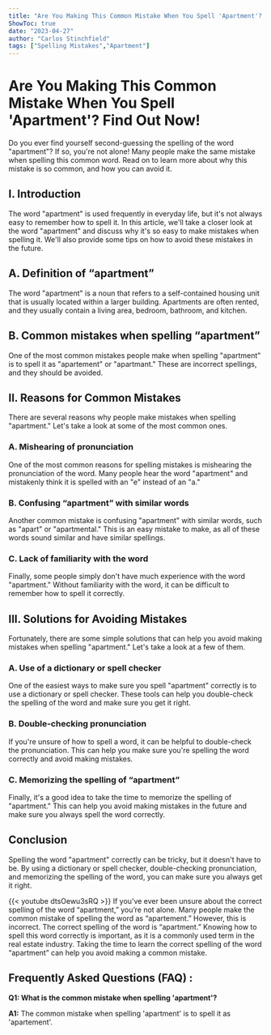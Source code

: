 ```yaml
---
title: "Are You Making This Common Mistake When You Spell 'Apartment'? Find Out Now!"
ShowToc: true 
date: "2023-04-27"
author: "Carlos Stinchfield" 
tags: ["Spelling Mistakes","Apartment"]
---
```

# Are You Making This Common Mistake When You Spell 'Apartment'? Find Out Now!

Do you ever find yourself second-guessing the spelling of the word "apartment"? If so, you're not alone! Many people make the same mistake when spelling this common word. Read on to learn more about why this mistake is so common, and how you can avoid it.

## I. Introduction

The word "apartment" is used frequently in everyday life, but it's not always easy to remember how to spell it. In this article, we'll take a closer look at the word "apartment" and discuss why it's so easy to make mistakes when spelling it. We'll also provide some tips on how to avoid these mistakes in the future.

## A. Definition of “apartment”

The word "apartment" is a noun that refers to a self-contained housing unit that is usually located within a larger building. Apartments are often rented, and they usually contain a living area, bedroom, bathroom, and kitchen.

## B. Common mistakes when spelling “apartment”

One of the most common mistakes people make when spelling "apartment" is to spell it as "apartement" or "apartmant." These are incorrect spellings, and they should be avoided.

## II. Reasons for Common Mistakes

There are several reasons why people make mistakes when spelling "apartment." Let's take a look at some of the most common ones.

### A. Mishearing of pronunciation

One of the most common reasons for spelling mistakes is mishearing the pronunciation of the word. Many people hear the word "apartment" and mistakenly think it is spelled with an "e" instead of an "a."

### B. Confusing “apartment” with similar words

Another common mistake is confusing "apartment" with similar words, such as "apart" or "apartmental." This is an easy mistake to make, as all of these words sound similar and have similar spellings.

### C. Lack of familiarity with the word

Finally, some people simply don't have much experience with the word "apartment." Without familiarity with the word, it can be difficult to remember how to spell it correctly.

## III. Solutions for Avoiding Mistakes

Fortunately, there are some simple solutions that can help you avoid making mistakes when spelling "apartment." Let's take a look at a few of them.

### A. Use of a dictionary or spell checker

One of the easiest ways to make sure you spell "apartment" correctly is to use a dictionary or spell checker. These tools can help you double-check the spelling of the word and make sure you get it right.

### B. Double-checking pronunciation

If you're unsure of how to spell a word, it can be helpful to double-check the pronunciation. This can help you make sure you're spelling the word correctly and avoid making mistakes.

### C. Memorizing the spelling of “apartment”

Finally, it's a good idea to take the time to memorize the spelling of "apartment." This can help you avoid making mistakes in the future and make sure you always spell the word correctly.

## Conclusion

Spelling the word "apartment" correctly can be tricky, but it doesn't have to be. By using a dictionary or spell checker, double-checking pronunciation, and memorizing the spelling of the word, you can make sure you always get it right.

{{< youtube dtsOewu3sRQ >}} 
If you’ve ever been unsure about the correct spelling of the word “apartment,” you’re not alone. Many people make the common mistake of spelling the word as “apartement.” However, this is incorrect. The correct spelling of the word is “apartment.” Knowing how to spell this word correctly is important, as it is a commonly used term in the real estate industry. Taking the time to learn the correct spelling of the word “apartment” can help you avoid making a common mistake.

## Frequently Asked Questions (FAQ) :
**Q1: What is the common mistake when spelling 'apartment'?**

**A1:** The common mistake when spelling 'apartment' is to spell it as 'apartement'.





